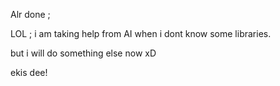 Alr done ; 

LOL ; i am taking help from AI when i dont know some libraries.

but i will do something else now xD 

ekis dee!
